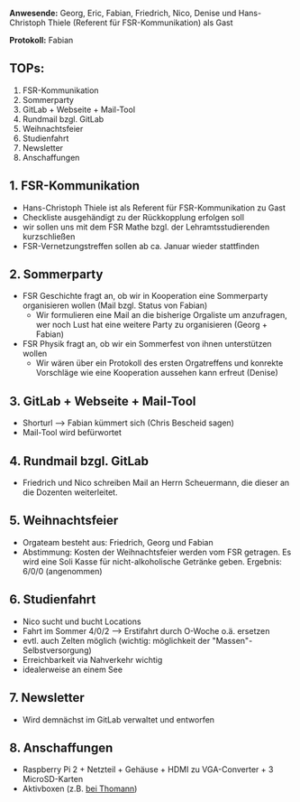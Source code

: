 ---
---

**Anwesende:** Georg, Eric, Fabian, Friedrich, Nico, Denise und Hans-Christoph Thiele (Referent für FSR-Kommunikation) als Gast

**Protokoll:** Fabian

## TOPs:

1. FSR-Kommunikation
2. Sommerparty
3. GitLab + Webseite + Mail-Tool
4. Rundmail bzgl. GitLab
5. Weihnachtsfeier
6. Studienfahrt
7. Newsletter
8. Anschaffungen

## 1. FSR-Kommunikation

- Hans-Christoph Thiele ist als Referent für FSR-Kommunikation zu Gast
- Checkliste ausgehändigt zu der Rückkopplung erfolgen soll
- wir sollen uns mit dem FSR Mathe bzgl. der Lehramtsstudierenden kurzschließen
- FSR-Vernetzungstreffen sollen ab ca. Januar wieder stattfinden

## 2. Sommerparty

- FSR Geschichte fragt an, ob wir in Kooperation eine Sommerparty organisieren wollen (Mail bzgl. Status von Fabian)
  - Wir formulieren eine Mail an die bisherige Orgaliste um anzufragen, wer noch Lust hat eine weitere Party zu organisieren (Georg + Fabian)
- FSR Physik fragt an, ob wir ein Sommerfest von ihnen unterstützen wollen
  - Wir wären über ein Protokoll des ersten Orgatreffens und konrekte Vorschläge wie eine Kooperation aussehen kann erfreut (Denise)

## 3. GitLab + Webseite + Mail-Tool

- Shorturl --> Fabian kümmert sich (Chris Bescheid sagen)
- Mail-Tool wird befürwortet

## 4. Rundmail bzgl. GitLab

- Friedrich und Nico schreiben Mail an Herrn Scheuermann, die dieser an die Dozenten weiterleitet.

## 5. Weihnachtsfeier

- Orgateam besteht aus: Friedrich, Georg und Fabian
- Abstimmung: Kosten der Weihnachtsfeier werden vom FSR getragen. Es wird eine Soli Kasse für nicht-alkoholische Getränke geben. Ergebnis: 6/0/0 (angenommen)

## 6. Studienfahrt

- Nico sucht und bucht Locations
- Fahrt im Sommer 4/0/2 --> Erstifahrt durch O-Woche o.ä. ersetzen
- evtl. auch Zelten möglich (wichtig: möglichkeit der "Massen"-Selbstversorgung)
- Erreichbarkeit via Nahverkehr wichtig
- idealerweise an einem See

## 7. Newsletter

- Wird demnächst im GitLab verwaltet und entworfen

## 8. Anschaffungen

- Raspberry Pi 2 + Netzteil + Gehäuse + HDMI zu VGA-Converter + 3 MicroSD-Karten
- Aktivboxen (z.B. [bei Thomann](http://www.thomann.de/de/samson_mediaone_4a_bt.htm))
